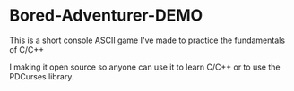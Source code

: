# Bored-Adventurer-DEMO
This is a short console ASCII game I've made to practice the fundamentals of C/C++

I making it open source so anyone can use it to learn C/C++ or to use the PDCurses library.
